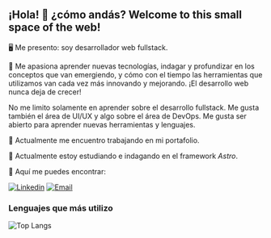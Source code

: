 ## ¡Hola! 👋 ¿cómo andás? Welcome to this small space of the web!

🖥️ Me presento: soy desarrollador web fullstack. 

📘 Me apasiona aprender nuevas tecnologías, indagar y profundizar en los conceptos que van emergiendo, y cómo con el tiempo las herramientas que utilizamos van cada vez más innovando y mejorando. ¡El desarrollo web nunca deja de crecer!

No me limito solamente en aprender sobre el desarrollo fullstack. Me gusta también el área de UI/UX y algo sobre el área de DevOps. Me gusta ser abierto para aprender nuevas herramientas y lenguajes.

🔭 Actualmente me encuentro trabajando en mi portafolio.

🌱 Actualmente estoy estudiando e indagando en el framework *Astro*.

💬 Aquí me puedes encontrar:

[![Linkedin](https://img.shields.io/badge/linkedin-0A66C2?style=for-the-badge&logo=linkedin&logoColor=white)](https://www.linkedin.com/in/elias-pereyra-gomez/)
[![Email](https://img.shields.io/badge/Email-005FF9?style=for-the-badge&logo=maildotru&logoColor=white)](mailto:EliasPereyra_Gomez@hotmail.com)

### Lenguajes que más utilizo 

![Top Langs](https://github-readme-stats.vercel.app/api/top-langs/?username=eliaspereyra&langs_count=8&layout=compact&hide_border=true&theme=react&bg_color=191E27)

<!--
**EliasPereyra/EliasPereyra** is a ✨ _special_ ✨ repository because its `README.md` (this file) appears on your GitHub profile.

Here are some ideas to get you started:

- 
- 
- 👯 I’m looking to collaborate on ...
- 🤔 I’m looking for help with ...
- 💬 Ask me about ...

- 😄 Pronouns: ...
- ⚡ Fun fact: ...
-->
